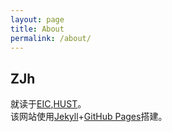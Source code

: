 ```yaml
---
layout: page
title: About
permalink: /about/
---
```

## ZJh
就读于[EIC](http://eic.hust.edu.cn/),[HUST](https://www.hust.edu.cn/)。\
该网站使用[Jekyll](http://jekyllcn.com/)+[GitHub Pages](https://docs.github.com/cn/pages)搭建。
